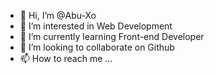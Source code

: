- 👋 Hi, I’m @Abu-Xo
- 👀 I’m interested in Web Development
- 🌱 I’m currently learning Front-end Developer
- 💞️ I’m looking to collaborate on Github
- 📫 How to reach me ...

<!---
Abu-Xo/Abu-Xo is a ✨ special ✨ repository because its `README.md` (this file) appears on your GitHub profile.
You can click the Preview link to take a look at your changes.
--->
